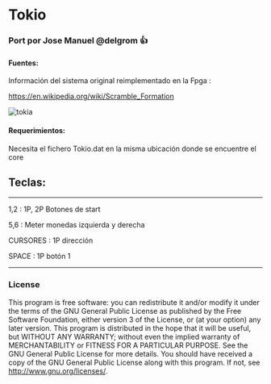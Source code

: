 # Tokio
### Port por Jose Manuel @delgrom :+1: 
#### Fuentes:

Información del sistema original reimplementado en la Fpga : 

https://en.wikipedia.org/wiki/Scramble_Formation

![tokia](https://user-images.githubusercontent.com/31018768/101239644-82858380-36e9-11eb-8aed-f9b74a9f26cd.jpg)

#### Requerimientos:

Necesita el fichero Tokio.dat  en la misma ubicación donde se encuentre el core

## Teclas:
--------------------------------------------------
1,2 :   1P, 2P Botones de start

5,6 :   Meter monedas izquierda y derecha

CURSORES : 1P dirección

SPACE    : 1P botón 1

---------------------------------------------------
### License

This program is free software: you can redistribute it and/or modify it under the terms of the GNU General Public License as published by the Free Software Foundation, either version 3 of the License, or (at your option) any later version.
This program is distributed in the hope that it will be useful, but WITHOUT ANY WARRANTY; without even the implied warranty of MERCHANTABILITY or FITNESS FOR A PARTICULAR PURPOSE. See the GNU General Public License for more details.
You should have received a copy of the GNU General Public License along with this program. If not, see http://www.gnu.org/licenses/.
